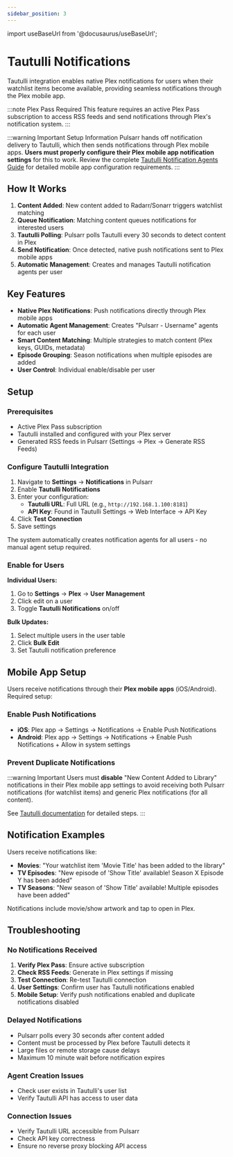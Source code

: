 ```yaml
---
sidebar_position: 3
---
```


import useBaseUrl from '@docusaurus/useBaseUrl';

# Tautulli Notifications

Tautulli integration enables native Plex notifications for users when their watchlist items become available, providing seamless notifications through the Plex mobile app.

:::note Plex Pass Required
This feature requires an active Plex Pass subscription to access RSS feeds and send notifications through Plex's notification system.
:::

:::warning Important Setup Information
Pulsarr hands off notification delivery to Tautulli, which then sends notifications through Plex mobile apps. **Users must properly configure their Plex mobile app notification settings** for this to work. Review the complete [Tautulli Notification Agents Guide](https://github.com/Tautulli/Tautulli/wiki/Notification-Agents-Guide#plex-android--ios-app) for detailed mobile app configuration requirements.
:::

## How It Works

1. **Content Added**: New content added to Radarr/Sonarr triggers watchlist matching
2. **Queue Notification**: Matching content queues notifications for interested users  
3. **Tautulli Polling**: Pulsarr polls Tautulli every 30 seconds to detect content in Plex
4. **Send Notification**: Once detected, native push notifications sent to Plex mobile apps
5. **Automatic Management**: Creates and manages Tautulli notification agents per user

## Key Features

- **Native Plex Notifications**: Push notifications directly through Plex mobile apps
- **Automatic Agent Management**: Creates "Pulsarr - Username" agents for each user
- **Smart Content Matching**: Multiple strategies to match content (Plex keys, GUIDs, metadata)
- **Episode Grouping**: Season notifications when multiple episodes are added
- **User Control**: Individual enable/disable per user

## Setup

### Prerequisites

- Active Plex Pass subscription
- Tautulli installed and configured with your Plex server  
- Generated RSS feeds in Pulsarr (Settings → Plex → Generate RSS Feeds)

### Configure Tautulli Integration

1. Navigate to **Settings** → **Notifications** in Pulsarr
2. Enable **Tautulli Notifications**
3. Enter your configuration:
   - **Tautulli URL**: Full URL (e.g., `http://192.168.1.100:8181`)
   - **API Key**: Found in Tautulli Settings → Web Interface → API Key
4. Click **Test Connection**
5. Save settings

The system automatically creates notification agents for all users - no manual agent setup required.

### Enable for Users

**Individual Users:**
1. Go to **Settings** → **Plex** → **User Management**
2. Click edit on a user
3. Toggle **Tautulli Notifications** on/off

**Bulk Updates:**
1. Select multiple users in the user table
2. Click **Bulk Edit**
3. Set Tautulli notification preference

## Mobile App Setup

Users receive notifications through their **Plex mobile apps** (iOS/Android). Required setup:

### Enable Push Notifications
- **iOS**: Plex app → Settings → Notifications → Enable Push Notifications
- **Android**: Plex app → Settings → Notifications → Enable Push Notifications + Allow in system settings

### Prevent Duplicate Notifications
:::warning Important
Users must **disable** "New Content Added to Library" notifications in their Plex mobile app settings to avoid receiving both Pulsarr notifications (for watchlist items) and generic Plex notifications (for all content).

See [Tautulli documentation](https://github.com/Tautulli/Tautulli/wiki/Notification-Agents-Guide#plex-android--ios-app) for detailed steps.
:::

## Notification Examples

Users receive notifications like:
- **Movies**: "Your watchlist item 'Movie Title' has been added to the library"
- **TV Episodes**: "New episode of 'Show Title' available! Season X Episode Y has been added"
- **TV Seasons**: "New season of 'Show Title' available! Multiple episodes have been added"

Notifications include movie/show artwork and tap to open in Plex.

## Troubleshooting

### No Notifications Received
1. **Verify Plex Pass**: Ensure active subscription
2. **Check RSS Feeds**: Generate in Plex settings if missing
3. **Test Connection**: Re-test Tautulli connection
4. **User Settings**: Confirm user has Tautulli notifications enabled
5. **Mobile Setup**: Verify push notifications enabled and duplicate notifications disabled

### Delayed Notifications
- Pulsarr polls every 30 seconds after content added
- Content must be processed by Plex before Tautulli detects it
- Large files or remote storage cause delays
- Maximum 10 minute wait before notification expires

### Agent Creation Issues
- Check user exists in Tautulli's user list
- Verify Tautulli API has access to user data

### Connection Issues
- Verify Tautulli URL accessible from Pulsarr
- Check API key correctness
- Ensure no reverse proxy blocking API access

